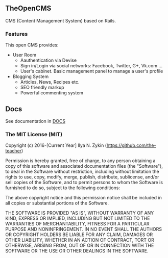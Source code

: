 ## TheOpenCMS

CMS (Content Management System) based on Rails.

### Features

This open CMS provides:

* User Room
  * Aauthentication via Devise
  * Sign in/Login via social networks: Facebook, Twitter, G+, Vk.com ...
  * User's cabinet. Basic management panel to manage a user's profile
* Blogging System
  * Articles, News, Recipes etc.
  * SEO friendly markup
  * Powerful commenting system

## Docs

See documentation in [DOCS](./docs)

### The MIT License (MIT)

Copyright (c) 2016-[Current Year] Ilya N. Zykin (https://github.com/the-teacher)

Permission is hereby granted, free of charge, to any person obtaining a copy of this software and associated documentation files (the "Software"), to deal in the Software without restriction, including without limitation the rights to use, copy, modify, merge, publish, distribute, sublicense, and/or sell copies of the Software, and to permit persons to whom the Software is furnished to do so, subject to the following conditions:

The above copyright notice and this permission notice shall be included in all copies or substantial portions of the Software.

THE SOFTWARE IS PROVIDED "AS IS", WITHOUT WARRANTY OF ANY KIND, EXPRESS OR IMPLIED, INCLUDING BUT NOT LIMITED TO THE WARRANTIES OF MERCHANTABILITY, FITNESS FOR A PARTICULAR PURPOSE AND NONINFRINGEMENT. IN NO EVENT SHALL THE AUTHORS OR COPYRIGHT HOLDERS BE LIABLE FOR ANY CLAIM, DAMAGES OR OTHER LIABILITY, WHETHER IN AN ACTION OF CONTRACT, TORT OR OTHERWISE, ARISING FROM, OUT OF OR IN CONNECTION WITH THE SOFTWARE OR THE USE OR OTHER DEALINGS IN THE SOFTWARE.
